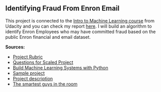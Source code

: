 Identifying Fraud From Enron Email
--------------------------


This project is  connected to the <a href="https://udacity.com/course/ud120-nd">Intro to Machine Learning course</a> from Udacity and you can check my report <a href="#" target="_blank">here</a>. I will build an algorithm to identify Enron Employees who may have committed fraud based on the public Enron financial and email dataset.


<b>Sources:</b>

- [Project Rubric](https://docs.google.com/document/d/17-JwNQH1aRxtqMkJ6zpCL_68kh5F6uSbDXcJS26vZWY/pub)
- [Questions for Scaled Project](https://docs.google.com/document/d/1NDgi1PrNJP7WTbfSUuRUnz8yzs5nGVTSzpO7oeNTEWA/edit)
- [Build Machine Learning Systems with Python](http://www.amazon.com/Building-Machine-Learning-Systems-Python-ebook/dp/B00E7NC9D2)
- [Sample project](https://docs.google.com/document/d/1wCkOFWtGqOV7ira09NoZA7Otuf8SoUG2GuJUWmFbaQk/pub)
- [Project description](https://docs.google.com/document/d/10GYepNkDj-Kc_Sf6to3WX_q_SdymPOBJf3H-pq7a62g/pub)
- [The smartest guys in the room](https://www.youtube.com/watch?v=pRWXW87YrlM)